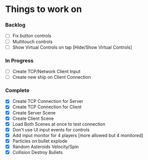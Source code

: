 # Things to work on

### Backlog
- [ ] Fix button controls
- [ ] Multitouch controls
- [ ] Show Virtual Controls on tap [Hide/Show Virtual Controls]

### In Progress
- [ ] Create TCP/Network Client Input
- [ ] Create new ship on Client Connection

### Complete
- [x] Create TCP Connection for Server
- [x] Create TCP Connection for Client
- [X] Create Server Scene
- [X] Create Client Scene
- [X] Load Both Scenes at once to test connection
- [x] Don't use UI input events for controls
- [x] Add input monitor for 4 players [more allowed but 4 monitored]
- [x] Particles on bullet explode
- [x] Random Asteroids Velocity/Spin
- [x] Collision Destroy Bullets
